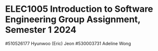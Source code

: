 # ELEC1005 Introduction to Software Engineering Group Assignment, Semester 1 2024
#510526177 Hyunwoo (Eric) Jeon
#530003731 Adeline Wong
